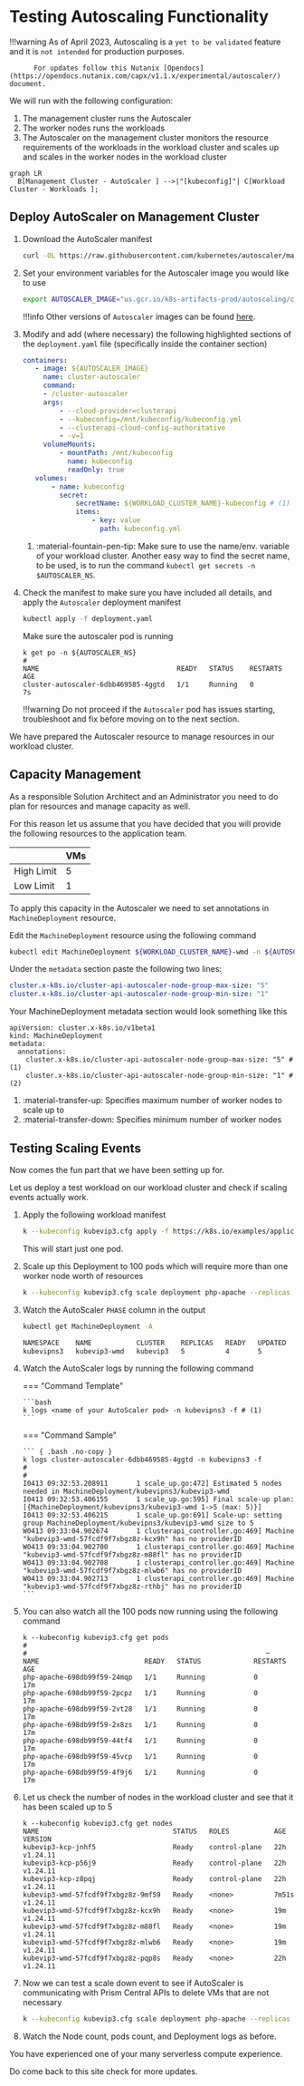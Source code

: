 # Testing Autoscaling Functionality

!!!warning
          As of April 2023, Autoscaling is a ``yet to be validated`` feature and it is ``not intended`` for production purposes.

          For updates follow this Nutanix [Opendocs](https://opendocs.nutanix.com/capx/v1.1.x/experimental/autoscaler/) document.

We will run with the following configuration:

1. The management cluster runs the Autoscaler 
2. The worker nodes runs the workloads
3. The Autoscaler on the management cluster monitors the resource requirements of the workloads in the workload cluster and scales up and scales in the worker nodes in the workload cluster

``` mermaid
graph LR
  B[Management Cluster - AutoScaler ] -->|"[kubeconfig]"| C[Workload Cluster - Workloads ];
```

## Deploy AutoScaler on Management Cluster

1. Download the AutoScaler manifest
   
    ```bash
    curl -OL https://raw.githubusercontent.com/kubernetes/autoscaler/master/cluster-autoscaler/cloudprovider/clusterapi/examples/deployment.yaml
    ```

2. Set your environment variables for the Autoscaler image you would like to use 
   
    ```bash
    export AUTOSCALER_IMAGE="us.gcr.io/k8s-artifacts-prod/autoscaling/cluster-autoscaler:v1.24.1"
    ```
 
    !!!info
           Other versions of ``Autoscaler`` images can be found [here](https://github.com/kubernetes/autoscaler/releases).


3. Modify and add (where necessary) the following highlighted sections of the ``deployment.yaml`` file (specifically inside the container section)
   
    ```yaml hl_lines="6-21"
    containers:
       - image: ${AUTOSCALER_IMAGE}
         name: cluster-autoscaler
         command:
         - /cluster-autoscaler
         args:
             - --cloud-provider=clusterapi
             - --kubeconfig=/mnt/kubeconfig/kubeconfig.yml
             - --clusterapi-cloud-config-authoritative
             - -v=1
         volumeMounts:
             - mountPath: /mnt/kubeconfig
               name: kubeconfig
               readOnly: true
       volumes:
           - name: kubeconfig
             secret:
                 secretName: ${WORKLOAD_CLUSTER_NAME}-kubeconfig # (1)
                 items:
                     - key: value
                       path: kubeconfig.yml
    ```

    1.  :material-fountain-pen-tip: Make sure to use the name/env. variable of your workload cluster. Another easy way to find the secret name, to be used, is to run the command ``kubectl get secrets -n $AUTOSCALER_NS``.


4. Check the manifest to make sure you have included all details, and apply the ``Autoscaler`` deployment manifest
 
    ``` bash
    kubectl apply -f deployment.yaml 
    ```

    Make sure the autoscaler pod is running 
 
    ``` { .bash .no-copy }
    k get po -n ${AUTOSCALER_NS}  
    #                                                                            
    NAME                                  READY   STATUS    RESTARTS   AGE
    cluster-autoscaler-6dbb469585-4ggtd   1/1     Running   0          7s
    ```
   
    !!!warning
              Do not proceed if the ``Autoscaler`` pod has issues starting, troubleshoot and fix before moving on to the next section.

We have prepared the Autoscaler resource to manage resources in our workload cluster.

## Capacity Management

As a responsible Solution Architect and an Administrator you need to do plan for resources and manage capacity as well. 

For this reason let us assume that you have decided that you will provide the following resources to the application team.

<table>
<thead>
  <tr>
    <th></th>
    <th>VMs</th>
  </tr>
</thead>
<tbody>
  <tr>
    <td>High Limit</td>
    <td>5</td>
  </tr>
  <tr>
    <td>Low Limit</td>
    <td>1</td>
  </tr>
</tbody>
</table>

To apply this capacity in the Autoscaler we need to set annotations in ``MachineDeployment`` resource.

Edit the ``MachineDeployment`` resource using the following command 

```bash
kubectl edit MachineDeployment ${WORKLOAD_CLUSTER_NAME}-wmd -n ${AUTOSCALER_NS}
```
Under the ``metadata`` section paste the following two lines:

```yaml
cluster.x-k8s.io/cluster-api-autoscaler-node-group-max-size: "5"
cluster.x-k8s.io/cluster-api-autoscaler-node-group-min-size: "1"
```

Your MachineDeployment metadata section would look something like this 
``` { .yaml .no-copy} 
apiVersion: cluster.x-k8s.io/v1beta1
kind: MachineDeployment
metadata:
  annotations:
    cluster.x-k8s.io/cluster-api-autoscaler-node-group-max-size: "5" # (1)
    cluster.x-k8s.io/cluster-api-autoscaler-node-group-min-size: "1" # (2)
```

1.  :material-transfer-up: Specifies maximum number of worker nodes to scale up to 
2.  :material-transfer-down: Specifies minimum number of worker nodes 

## Testing Scaling Events

Now comes the fun part that we have been setting up for. 

Let us deploy a test workload on our workload cluster and check if scaling events actually work.

1. Apply the following workload manifest
   
    ```bash
    k --kubeconfig kubevip3.cfg apply -f https://k8s.io/examples/application/php-apache.yaml
    ```
 
    This will start just one pod.

2. Scale up this Deployment to 100 pods which will require more than one worker node worth of resources
   
    ```bash
    k --kubeconfig kubevip3.cfg scale deployment php-apache --replicas 100
    ```

3. Watch the AutoScaler ``PHASE`` column in the output
    
    ```bash title="Sample output"
    kubectl get MachineDeployment -A        

    NAMESPACE    NAME           CLUSTER    REPLICAS   READY   UPDATED   UNAVAILABLE   PHASE       AGE   VERSION
    kubevipns3   kubevip3-wmd   kubevip3   5          4       5         1             ScalingUp   22h   v1.24.11
    ```

4.  Watch the AutoScaler logs by running the following command
     
    === "Command Template"

        ```bash
        k logs <name of your AutoScaler pod> -n kubevipns3 -f # (1)
        ```

    === "Command Sample"

        ``` { .bash .no-copy }
        k logs cluster-autoscaler-6dbb469585-4ggtd -n kubevipns3 -f 
        #
        #
        I0413 09:32:53.208911       1 scale_up.go:472] Estimated 5 nodes needed in MachineDeployment/kubevipns3/kubevip3-wmd
        I0413 09:32:53.406155       1 scale_up.go:595] Final scale-up plan: [{MachineDeployment/kubevipns3/kubevip3-wmd 1->5 (max: 5)}]
        I0413 09:32:53.406215       1 scale_up.go:691] Scale-up: setting group MachineDeployment/kubevipns3/kubevip3-wmd size to 5
        W0413 09:33:04.902674       1 clusterapi_controller.go:469] Machine "kubevip3-wmd-57fcdf9f7xbgz8z-kcx9h" has no providerID
        W0413 09:33:04.902700       1 clusterapi_controller.go:469] Machine "kubevip3-wmd-57fcdf9f7xbgz8z-m88fl" has no providerID
        W0413 09:33:04.902708       1 clusterapi_controller.go:469] Machine "kubevip3-wmd-57fcdf9f7xbgz8z-mlwb6" has no providerID
        W0413 09:33:04.902713       1 clusterapi_controller.go:469] Machine "kubevip3-wmd-57fcdf9f7xbgz8z-rthbj" has no providerID                                                                                      
        ```

5. You can also watch all the 100 pods now running using the following command

     ``` { .bash .no-copy }
     k --kubeconfig kubevip3.cfg get pods       
     #
     #                                                           ─
     NAME                          READY   STATUS             RESTARTS   AGE
     php-apache-698db99f59-24mqp   1/1     Running            0          17m
     php-apache-698db99f59-2pcpz   1/1     Running            0          17m
     php-apache-698db99f59-2vt28   1/1     Running            0          17m
     php-apache-698db99f59-2x8zs   1/1     Running            0          17m
     php-apache-698db99f59-44tf4   1/1     Running            0          17m
     php-apache-698db99f59-45vcp   1/1     Running            0          17m
     php-apache-698db99f59-4f9j6   1/1     Running            0          17m
     ```

6. Let us check the number of nodes in the workload cluster and see that it has been scaled up to 5 
    
    ``` { .bash .no-copy }
    k --kubeconfig kubevip3.cfg get nodes                                                                 
    NAME                                 STATUS   ROLES           AGE     VERSION
    kubevip3-kcp-jnhf5                   Ready    control-plane   22h     v1.24.11
    kubevip3-kcp-p56j9                   Ready    control-plane   22h     v1.24.11
    kubevip3-kcp-z8pqj                   Ready    control-plane   22h     v1.24.11
    kubevip3-wmd-57fcdf9f7xbgz8z-9mf59   Ready    <none>          7m51s   v1.24.11
    kubevip3-wmd-57fcdf9f7xbgz8z-kcx9h   Ready    <none>          19m     v1.24.11
    kubevip3-wmd-57fcdf9f7xbgz8z-m88fl   Ready    <none>          19m     v1.24.11
    kubevip3-wmd-57fcdf9f7xbgz8z-mlwb6   Ready    <none>          19m     v1.24.11
    kubevip3-wmd-57fcdf9f7xbgz8z-pqp8s   Ready    <none>          22h     v1.24.11
    ```

7. Now we can test a scale down event to see if AutoScaler is communicating with Prism Central APIs to delete VMs that are not necessary

    ```bash
    k --kubeconfig kubevip3.cfg scale deployment php-apache --replicas 10
    ```

8. Watch the Node count, pods count, and Deployment logs as before.

You have experienced one of your many serverless compute experience. 

Do come back to this site check for more updates.
